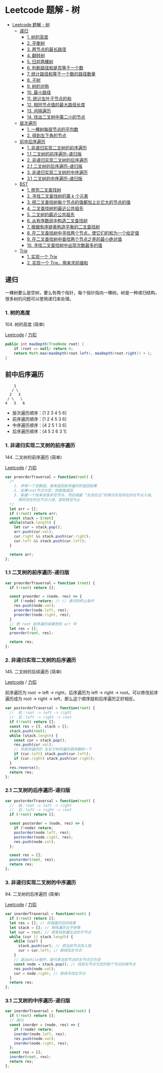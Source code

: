# Leetcode 题解 - 树
<!-- GFM-TOC -->
* [Leetcode 题解 - 树](#leetcode-题解---树)
    * [递归](#递归)
        * [1. 树的高度](#1-树的高度)
        * [2. 平衡树](#2-平衡树)
        * [3. 两节点的最长路径](#3-两节点的最长路径)
        * [4. 翻转树](#4-翻转树)
        * [5. 归并两棵树](#5-归并两棵树)
        * [6. 判断路径和是否等于一个数](#6-判断路径和是否等于一个数)
        * [7. 统计路径和等于一个数的路径数量](#7-统计路径和等于一个数的路径数量)
        * [8. 子树](#8-子树)
        * [9. 树的对称](#9-树的对称)
        * [10. 最小路径](#10-最小路径)
        * [11. 统计左叶子节点的和](#11-统计左叶子节点的和)
        * [12. 相同节点值的最大路径长度](#12-相同节点值的最大路径长度)
        * [13. 间隔遍历](#13-间隔遍历)
        * [14. 找出二叉树中第二小的节点](#14-找出二叉树中第二小的节点)
    * [层次遍历](#层次遍历)
        * [1. 一棵树每层节点的平均数](#1-一棵树每层节点的平均数)
        * [2. 得到左下角的节点](#2-得到左下角的节点)
    * [前中后序遍历](#前中后序遍历)
        * [1. 非递归实现二叉树的前序遍历](#1-非递归实现二叉树的前序遍历)
        * [1.1 二叉树的前序遍历-递归版](#1.1-二叉树的前序遍历-递归版)
        * [2. 非递归实现二叉树的后序遍历](#2-非递归实现二叉树的后序遍历)
        * [2.1 二叉树的后序遍历-递归版](#2.1-二叉树的后序遍历-递归版)
        * [3. 非递归实现二叉树的中序遍历](#3-非递归实现二叉树的中序遍历)
        * [3.1 二叉树的中序遍历-递归版](#3.1-二叉树的中序遍历-递归版)
    * [BST](#bst)
        * [1. 修剪二叉查找树](#1-修剪二叉查找树)
        * [2. 寻找二叉查找树的第 k 个元素](#2-寻找二叉查找树的第-k-个元素)
        * [3. 把二叉查找树每个节点的值都加上比它大的节点的值](#3-把二叉查找树每个节点的值都加上比它大的节点的值)
        * [4. 二叉查找树的最近公共祖先](#4-二叉查找树的最近公共祖先)
        * [5. 二叉树的最近公共祖先](#5-二叉树的最近公共祖先)
        * [6. 从有序数组中构造二叉查找树](#6-从有序数组中构造二叉查找树)
        * [7. 根据有序链表构造平衡的二叉查找树](#7-根据有序链表构造平衡的二叉查找树)
        * [8. 在二叉查找树中寻找两个节点，使它们的和为一个给定值](#8-在二叉查找树中寻找两个节点，使它们的和为一个给定值)
        * [9. 在二叉查找树中查找两个节点之差的最小绝对值](#9-在二叉查找树中查找两个节点之差的最小绝对值)
        * [10. 寻找二叉查找树中出现次数最多的值](#10-寻找二叉查找树中出现次数最多的值)
    * [Trie](#trie)
        * [1. 实现一个 Trie](#1-实现一个-trie)
        * [2. 实现一个 Trie，用来求前缀和](#2-实现一个-trie，用来求前缀和)
<!-- GFM-TOC -->


## 递归

一棵树要么是空树，要么有两个指针，每个指针指向一棵树。树是一种递归结构，很多树的问题可以使用递归来处理。

### 1. 树的高度

104\. 树的高度 (简单)

[Leetcode](https://leetcode.com/problems/maximum-depth-of-binary-tree/description/) / [力扣](https://leetcode-cn.com/problems/maximum-depth-of-binary-tree/description/)

```java
public int maxDepth(TreeNode root) {
    if (root == null) return 0;
    return Math.max(maxDepth(root.left), maxDepth(root.right)) + 1;
}
```

## 前中后序遍历

```
    1
   / \
  2   3
 / \   \
4   5   6
```
- 层次遍历顺序：[1 2 3 4 5 6]
- 前序遍历顺序：[1 2 4 5 3 6]
- 中序遍历顺序：[4 2 5 1 3 6]
- 后序遍历顺序：[4 5 2 6 3 1]

### 1. 非递归实现二叉树的前序遍历

144\. 二叉树的前序遍历 (简单)

[Leetcode](https://leetcode-cn.com/problems/binary-tree-preorder-traversal/) / [力扣](https://leetcode-cn.com/problems/binary-tree-preorder-traversal/)

```js
var preorderTraversal = function(root) {
  /*
    1. 声明一个空数组，用来返回前序遍历的返回结果
    2. 如果root节点为空，则直接返回
    3. 新建一个栈来存放非空节点，然后根据 “先进后出”的特点先将存在的右节点入栈，
      再将存在的左节点入栈，直到栈空为止
  */
  let arr = [];
  if (!root) return arr;
  const stack = [root]
  while(stack.length) {
    let cur = stack.pop();
    arr.push(cur.val);
    cur.right && stack.push(cur.right);
    cur.left && stack.push(cur.left);
  }

  return arr;
};
```

### 1.1 二叉树的前序遍历-递归版

```js
var preorderTraversal = function (root) {
  if (!root) return [];

  const preorder = (node, res) => {
    if (!node) return; // // 递归的终止条件
    res.push(node.val);
    preorder(node.left, res);
    preorder(node.right, res);
  }
  // 把 root 前序遍历结果放到 arr 中
  let res = [];
  preorder(root, res);

  return res;
};
```

### 2. 非递归实现二叉树的后序遍历

145\. 二叉树的后续遍历 (简单)

[Leetcode](https://leetcode-cn.com/problems/binary-tree-postorder-traversal/submissions/) / [力扣](https://leetcode-cn.com/problems/binary-tree-postorder-traversal/submissions/)

前序遍历为 root -> left -> right，后序遍历为 left -> right -> root。可以修改前序遍历成为 root -> right -> left，那么这个顺序就和后序遍历正好相反。

```js
var postorderTraversal = function(root) {
  //  前：root -> left -> right 
  //  后：left -> right -> root
  if (!root) return [];
  const res = [], stack = [];
  stack.push(root);
  while (stack.length) {
    const cur = stack.pop();
    res.push(cur.val);
    // 将前序遍历的 左右子树的遍历顺序翻转一下
    if (cur.left) stack.push(cur.left);
    if (cur.right) stack.push(cur.right);
  }
  res.reverse();
  return res;
};
```

### 2.1 二叉树的后序遍历-递归版

```js
var postorderTraversal = function(root) {
  //  前：root -> left -> right 
  //  后：left -> right -> root
  if (!root) return [];

  const postorder = (node, res) => {
    if (!node) return;
    postorder(node.left, res);
    postorder(node.right, res);
    res.push(node.val);
  };

  const res = [];
  postorder(root, res);
  return res;
};
```

### 3. 非递归实现二叉树的中序遍历

94\. 二叉树的后序遍历 (简单)

[Leetcode](https://leetcode-cn.com/problems/binary-tree-inorder-traversal/) / [力扣](https://leetcode-cn.com/problems/binary-tree-inorder-traversal/)

```js
var inorderTraversal = function(root) {
  if (!root) return [];
  let res = []; // 存储遍历后的结果
  let stack = []; // 用栈遍历左子树等
  let cur = root; // 用来找到最左边的子节点
  while (cur || stack.length) {
    while (cur) {
      stack.push(cur); // 把当前节点存入栈
      cur = cur.left; // 继续找左节点
    }
    // 退出while循环，就代表当前节点的左节点已为空
    const node = stack.pop(); // 找到左节点为空的那个节点的根节点
    res.push(node.val);
    cur = node.right; // 继续寻找右节点
  }
  return res;
};
```

### 3.1 二叉树的中序遍历-递归版

```js
var inorderTraversal = function(root) {
  if (!root) return [];
  // 递归
  const inorder = (node, res) => {
    if (!node) return;
    inorder(node.left, res);
    res.push(node.val);
    inorder(node.right, res);
  };
  const res = [];
  inorder(root, res);
  return res;
};
```